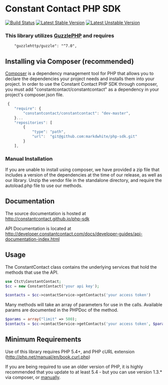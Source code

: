 # Constant Contact PHP SDK
[![Build Status](https://secure.travis-ci.org/constantcontact/php-sdk.png?branch=master)](http://travis-ci.org/constantcontact/php-sdk) [![Latest Stable Version](https://poser.pugx.org/constantcontact/constantcontact/v/stable.svg)](https://packagist.org/packages/constantcontact/constantcontact) [![Latest Unstable Version](https://poser.pugx.org/constantcontact/constantcontact/v/unstable.svg)](https://packagist.org/packages/constantcontact/constantcontact)

### This library utilizes [GuzzlePHP](http://guzzle.readthedocs.org/) and requires 
```
    "guzzlehttp/guzzle": "^7.0",
```

## Installing via Composer (recommended)
[Composer](https://getcomposer.org/) is a dependency management tool for PHP that allows you to declare the dependencies your project needs and installs them into your project. In order to use the Constant Contact PHP SDK through composer, you must add "constantcontact/constantcontact" as a dependency in your project's composer.json file.
```javascript
 {
    "require": {
        "constantcontact/constantcontact": "dev-master",
    }...
    "repositories": [
        {
            "type": "path",
            "url":  "git@github.com:markdwhite/php-sdk.git"
        }
    ],
```

### Manual Installation
If you are unable to install using composer, we have provided a zip file that includes a version of the dependencies at the time of our release, as well as our library. Unzip the vendor file in the standalone directory, and require the autoload.php file to use our methods.

## Documentation

The source documentation is hosted at http://constantcontact.github.io/php-sdk

API Documentation is located at http://developer.constantcontact.com/docs/developer-guides/api-documentation-index.html

## Usage
The ConstantContact class contains the underlying services that hold the methods that use the API.
```php
use Ctct\ConstantContact;
$cc = new ConstantContact('your api key');

$contacts = $cc->contactService->getContacts('your access token')
```

Many methods will take an array of parameters for use in the calls. Available params are documented in the PHPDoc of the method.
```php
$params = array("limit" => 500);
$contacts = $cc->contactService->getContacts('your access token', $params);
```
## Minimum Requirements
Use of this library requires PHP 5.4+, and PHP cURL extension (http://php.net/manual/en/book.curl.php)

If you are being required to use an older version of PHP, it is highly recommended that you update to at least 5.4 - but you can use version 1.3.* via composer, or [manually](https://github.com/constantcontact/php-sdk/tree/v1-master).
